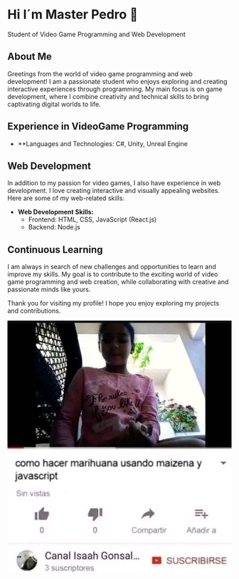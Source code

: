 # Hi I´m Master Pedro 👋


Student of Video Game Programming and Web Development

## About Me

Greetings from the world of video game programming and web development! I am a passionate student who enjoys exploring and creating interactive experiences through programming. My main focus is on game development, where I combine creativity and technical skills to bring captivating digital worlds to life.

## Experience in VideoGame Programming

- **Languages and Technologies: C#, Unity, Unreal Engine

## Web Development

In addition to my passion for video games, I also have experience in web development. I love creating interactive and visually appealing websites. Here are some of my web-related skills:

- **Web Development Skills:**
  - Frontend: HTML, CSS, JavaScript (React.js)
  - Backend: Node.js


## Continuous Learning

I am always in search of new challenges and opportunities to learn and improve my skills. My goal is to contribute to the exciting world of video game programming and web creation, while collaborating with creative and passionate minds like yours.

Thank you for visiting my profile! I hope you enjoy exploring my projects and contributions.


![Shitpost](/Multimedia/IMG-1377.JPG)

